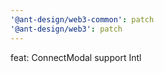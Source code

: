 ```yaml
---
'@ant-design/web3-common': patch
'@ant-design/web3': patch
---
```


feat: ConnectModal support Intl
